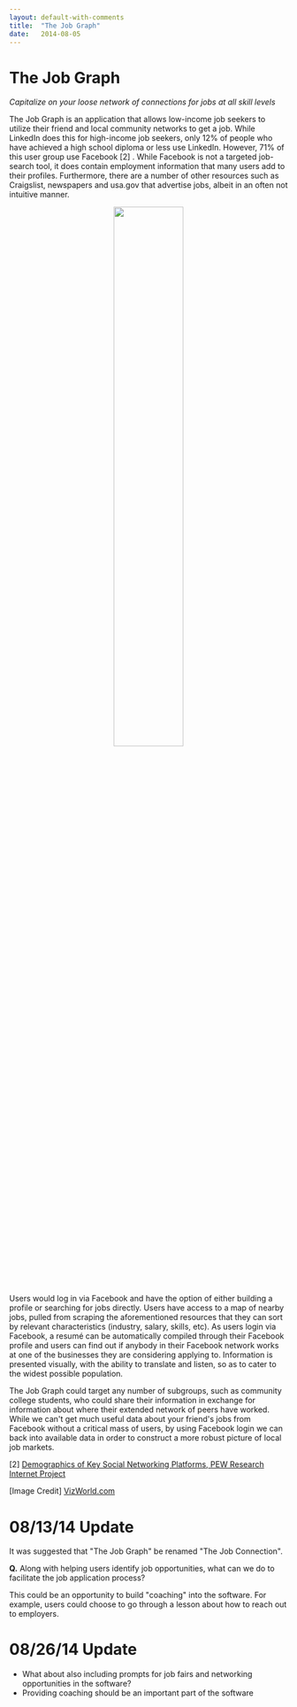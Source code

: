 ```yaml
---
layout: default-with-comments
title:  "The Job Graph"
date:   2014-08-05
---
```


# The Job Graph

_Capitalize on your loose network of connections for jobs at all skill levels_

The Job Graph is an application that allows low-income job seekers to utilize their friend and local community networks to get a job. While LinkedIn does this for high-income job seekers, only 12% of people who have achieved a high school diploma or less use LinkedIn.  However, 71% of this user group use Facebook [2] . While Facebook is not a targeted job-search tool, it does contain employment information that many users add to their profiles. Furthermore, there are a number of other resources such as Craigslist, newspapers and usa.gov that advertise jobs, albeit in an often not intuitive manner.

<center>
	<img src="{{site.baseurl}}/images/five_ideas/job_graph.jpg" width="50%">
</center>

Users would log in via Facebook and have the option of either building a profile or searching for jobs directly. Users have access to a map of nearby jobs, pulled from scraping the aforementioned resources that they can sort by relevant characteristics (industry, salary, skills, etc). As users login via Facebook, a resumé can be automatically compiled through their Facebook profile and users can find out if anybody in their Facebook network works at one of the businesses they are considering applying to. Information is presented visually, with the ability to translate and listen, so as to cater to the widest possible population.

The Job Graph could target any number of subgroups, such as community college students, who could share their information in exchange for information about where their extended network of peers have worked. While we can't get much useful data about your friend's jobs from Facebook without a critical mass of users, by using Facebook login we can back into available data in order to construct a more robust picture of local job markets. 

[2] [Demographics of Key Social Networking Platforms, PEW Research Internet Project](http://www.pewinternet.org/2013/12/30/demographics-of-key-social-networking-platforms/)

[Image Credit] [VizWorld.com](http://static.vizworld.com/wp-content/uploads/2010/07/facebook-graph.jpg)

# 08/13/14 Update

It was suggested that "The Job Graph" be renamed "The Job Connection".

**Q.** Along with helping users identify job opportunities, what can we do to facilitate the job application process?

This could be an opportunity to build "coaching" into the software. For example, users could choose to go through a lesson about how to reach out to employers.

# 08/26/14 Update

* What about also including prompts for job fairs and networking opportunities in the software?
* Providing coaching should be an important part of the software



